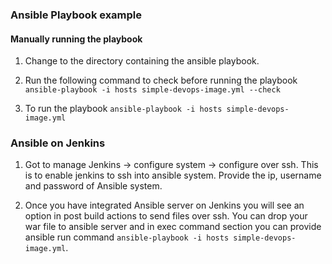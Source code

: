### Ansible Playbook example 

#### Manually running the playbook 

1. Change to the directory containing the ansible playbook. 

2. Run the following command to check before running the playbook ```ansible-playbook -i hosts simple-devops-image.yml --check``` 

3. To run the playbook ```ansible-playbook -i hosts simple-devops-image.yml```

### Ansible on Jenkins 

1. Got to manage Jenkins -> configure system -> configure over ssh. This is to enable jenkins to ssh into ansible system. Provide the ip, username and password of Ansible system. 

2. Once you have integrated Ansible server on Jenkins you will see an option in post build actions to send files over ssh. You can drop your war file to ansible server and in exec command section you can provide ansible run command ```ansible-playbook -i hosts simple-devops-image.yml```. 
  

